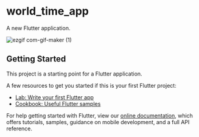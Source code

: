 # world_time_app

A new Flutter application.


![ezgif com-gif-maker (1)](https://user-images.githubusercontent.com/55944433/106288180-b4d8da80-626d-11eb-8e26-3f008942361d.gif)



## Getting Started

This project is a starting point for a Flutter application.

A few resources to get you started if this is your first Flutter project:

- [Lab: Write your first Flutter app](https://flutter.dev/docs/get-started/codelab)
- [Cookbook: Useful Flutter samples](https://flutter.dev/docs/cookbook)

For help getting started with Flutter, view our
[online documentation](https://flutter.dev/docs), which offers tutorials,
samples, guidance on mobile development, and a full API reference.
